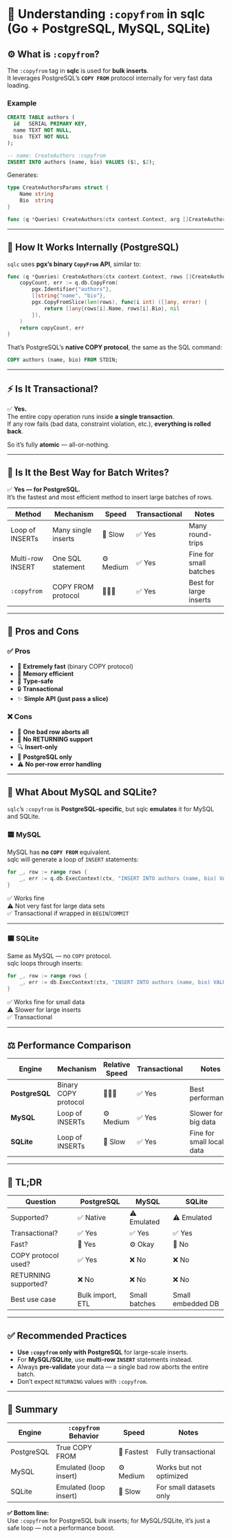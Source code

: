# 🧩 Understanding `:copyfrom` in sqlc (Go + PostgreSQL, MySQL, SQLite)

## ⚙️ What is `:copyfrom`?

The `:copyfrom` tag in **sqlc** is used for **bulk inserts**.  
It leverages PostgreSQL’s **`COPY FROM`** protocol internally for very fast data loading.

### Example

```sql
CREATE TABLE authors (
  id   SERIAL PRIMARY KEY,
  name TEXT NOT NULL,
  bio  TEXT NOT NULL
);

-- name: CreateAuthors :copyfrom
INSERT INTO authors (name, bio) VALUES ($1, $2);
```

Generates:

```go
type CreateAuthorsParams struct {
    Name string
    Bio  string
}

func (q *Queries) CreateAuthors(ctx context.Context, arg []CreateAuthorsParams) (int64, error)
```

---

## 🧱 How It Works Internally (PostgreSQL)

`sqlc` uses **pgx’s binary `CopyFrom` API**, similar to:

```go
func (q *Queries) CreateAuthors(ctx context.Context, rows []CreateAuthorsParams) (int64, error) {
    copyCount, err := q.db.CopyFrom(
        pgx.Identifier{"authors"},
        []string{"name", "bio"},
        pgx.CopyFromSlice(len(rows), func(i int) ([]any, error) {
            return []any{rows[i].Name, rows[i].Bio}, nil
        }),
    )
    return copyCount, err
}
```

That’s PostgreSQL’s **native COPY protocol**, the same as the SQL command:

```sql
COPY authors (name, bio) FROM STDIN;
```

---

## ⚡ Is It Transactional?

✅ **Yes.**  
The entire copy operation runs inside **a single transaction**.  
If any row fails (bad data, constraint violation, etc.), **everything is rolled back**.

So it’s fully **atomic** — all-or-nothing.

---

## 🚀 Is It the Best Way for Batch Writes?

✅ **Yes — for PostgreSQL.**  
It’s the fastest and most efficient method to insert large batches of rows.

| Method | Mechanism | Speed | Transactional | Notes |
|---------|------------|--------|----------------|--------|
| Loop of INSERTs | Many single inserts | 🐢 Slow | ✅ Yes | Many round-trips |
| Multi-row INSERT | One SQL statement | ⚙️ Medium | ✅ Yes | Fine for small batches |
| `:copyfrom` | COPY FROM protocol | 🚀🚀🚀 | ✅ Yes | Best for large inserts |

---

## 🧠 Pros and Cons

### ✅ Pros

- 🚀 **Extremely fast** (binary COPY protocol)
- 💾 **Memory efficient**
- 🧩 **Type-safe**
- 🔒 **Transactional**
- ✨ **Simple API (just pass a slice)**

### ❌ Cons

- 🚫 **One bad row aborts all**
- 🧱 **No RETURNING support**
- 🔍 **Insert-only**
- 🧰 **PostgreSQL only**
- ⚠️ **No per-row error handling**

---

## 🧩 What About MySQL and SQLite?

`sqlc`’s `:copyfrom` is **PostgreSQL-specific**, but sqlc **emulates** it for MySQL and SQLite.

### 🟨 MySQL

MySQL has **no `COPY FROM`** equivalent.  
sqlc will generate a loop of `INSERT` statements:

```go
for _, row := range rows {
    _, err := q.db.ExecContext(ctx, "INSERT INTO authors (name, bio) VALUES (?, ?)", row.Name, row.Bio)
}
```

✅ Works fine  
⚠️ Not very fast for large data sets  
✅ Transactional if wrapped in `BEGIN`/`COMMIT`

---

### 🟩 SQLite

Same as MySQL — no `COPY` protocol.  
sqlc loops through inserts:

```go
for _, row := range rows {
    _, err := db.ExecContext(ctx, "INSERT INTO authors (name, bio) VALUES (?, ?)", row.Name, row.Bio)
}
```

✅ Works fine for small data  
⚠️ Slower for large inserts  
✅ Transactional

---

## ⚖️ Performance Comparison

| Engine | Mechanism | Relative Speed | Transactional | Notes |
|---------|------------|----------------|----------------|--------|
| **PostgreSQL** | Binary COPY protocol | 🚀🚀🚀 | ✅ Yes | Best performance |
| **MySQL** | Loop of INSERTs | ⚙️ Medium | ✅ Yes | Slower for big data |
| **SQLite** | Loop of INSERTs | 🐢 Slow | ✅ Yes | Fine for small local data |

---

## 🧠 TL;DR

| Question | PostgreSQL | MySQL | SQLite |
|-----------|-------------|--------|----------|
| Supported? | ✅ Native | ⚠️ Emulated | ⚠️ Emulated |
| Transactional? | ✅ Yes | ✅ Yes | ✅ Yes |
| Fast? | 🚀 Yes | ⚙️ Okay | 🐢 No |
| COPY protocol used? | ✅ Yes | ❌ No | ❌ No |
| RETURNING supported? | ❌ No | ❌ No | ❌ No |
| Best use case | Bulk import, ETL | Small batches | Small embedded DB |

---

## ✅ Recommended Practices

- **Use `:copyfrom` only with PostgreSQL** for large-scale inserts.  
- For **MySQL/SQLite**, use **multi-row `INSERT`** statements instead.  
- Always **pre-validate** your data — a single bad row aborts the entire batch.  
- Don’t expect `RETURNING` values with `:copyfrom`.

---

## 🚀 Summary

| Engine | `:copyfrom` Behavior | Speed | Notes |
|---------|----------------------|--------|--------|
| PostgreSQL | True COPY FROM | 🚀 Fastest | Fully transactional |
| MySQL | Emulated (loop insert) | ⚙️ Medium | Works but not optimized |
| SQLite | Emulated (loop insert) | 🐢 Slow | For small datasets only |

**✅ Bottom line:**  
Use `:copyfrom` for PostgreSQL bulk inserts; for MySQL/SQLite, it’s just a safe loop — not a performance boost.
